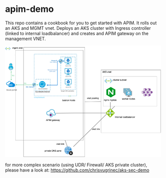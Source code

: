 # apim-demo

This repo contains a cookbook for you to get started with APIM.
It rolls out an AKS and MGMT vnet. Deploys an AKS cluster with Ingress controller (linked to internal loadbalancer) and creates and APIM gateway on the management VNET.

![Image of APIM solution](https://raw.githubusercontent.com/chrisvugrinec/apim-demo/master/images/apim.png)

for more complex scenario (using UDR/ Firewall/ AKS private cluster), please have a look at: https://github.com/chrisvugrinec/aks-sec-demo